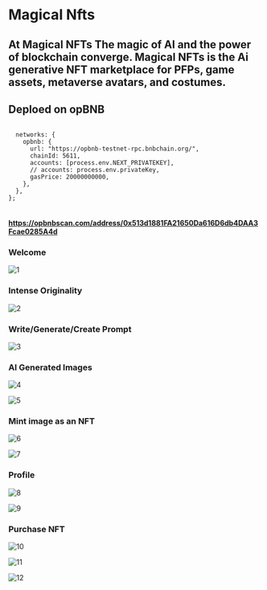 # Magical Nfts


## At Magical NFTs The magic of AI and the power of blockchain converge. Magical NFTs is the Ai generative NFT marketplace for PFPs, game assets, metaverse avatars, and costumes.

## Deploed on opBNB

```

  networks: {
    opbnb: {
      url: "https://opbnb-testnet-rpc.bnbchain.org/",
      chainId: 5611,  
      accounts: [process.env.NEXT_PRIVATEKEY],  
      // accounts: process.env.privateKey,   
      gasPrice: 20000000000,
    },
  },
};


```

#### https://opbnbscan.com/address/0x513d1881FA21650Da616D6db4DAA3Fcae0285A4d

### Welcome

![1](https://github.com/DhruvSathavara/Magical-Nfts/assets/69969675/2169c3f9-5751-45c8-adf6-448acd3cfcb0)

### Intense Originality

![2](https://github.com/DhruvSathavara/Magical-Nfts/assets/69969675/f7760120-344f-42f0-a2d6-f6137295b79d)

### Write/Generate/Create Prompt

![3](https://github.com/DhruvSathavara/Magical-Nfts/assets/69969675/2bddb61f-31e2-46cc-b69e-6ecad2d598d8)

### AI Generated Images

![4](https://github.com/DhruvSathavara/Magical-Nfts/assets/69969675/271a4043-9011-4bc6-b914-3fd2a9101507)

![5](https://github.com/DhruvSathavara/Magical-Nfts/assets/69969675/6d67d381-adae-4a37-adff-501ed7a28587)

### Mint image as an NFT

![6](https://github.com/DhruvSathavara/Magical-Nfts/assets/69969675/08c32ded-3020-4b13-b7cf-856fffcf11c9)

![7](https://github.com/DhruvSathavara/Magical-Nfts/assets/69969675/24b646fd-cef1-4a3e-824a-b628ad353c68)

### Profile

![8](https://github.com/DhruvSathavara/Magical-Nfts/assets/69969675/56371450-7486-4be8-a1ac-edf7b9f95c73)

![9](https://github.com/DhruvSathavara/Magical-Nfts/assets/69969675/99063515-3ffc-4c3a-8da3-436291a1457a)

### Purchase NFT
![10](https://github.com/DhruvSathavara/Magical-Nfts/assets/69969675/a4a6147d-603f-41bd-a82b-121736636bb0)

![11](https://github.com/DhruvSathavara/Magical-Nfts/assets/69969675/98922017-67e4-4531-a84f-b751a521884b)

![12](https://github.com/DhruvSathavara/Magical-Nfts/assets/69969675/af4139ab-7672-45fe-af43-7288601c04ba)

